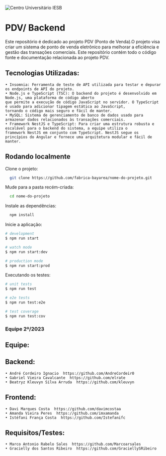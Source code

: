 ![Centro Universitário IESB](public/logoIesb.png)

# PDV/ Backend

 Este repositório é dedicado ao projeto PDV (Ponto de Venda).O projeto visa criar um sistema de ponto de venda eletrônico para melhorar a eficiência e gestão das transações comerciais. Este repositório contém todo o código fonte e documentação relacionada ao projeto PDV.

## Tecnologias Utilizadas:

    • Insomnia: Ferramenta de teste de API utilizada para testar e depurar os endpoints de API do projeto.
    • Node.js e TypeScript (TSC): O backend do projeto é desenvolvido em Node.js, uma plataforma de código aberto
    que permite a execução de código JavaScript no servidor. O TypeScript é usado para adicionar tipagem estática ao JavaScript,
    tornando o código mais seguro e fácil de manter.
    • MySQL: Sistema de gerenciamento de banco de dados usado para armazenar dados relacionados às transações comerciais.
    • Framework NestJS e TypeScript: Para criar uma estrutura robusta e escalável para o backend do sistema, a equipe utiliza o 
    framework NestJS em conjunto com TypeScript. NestJS segue os princípios do Angular e fornece uma arquitetura modular e fácil de manter.


## Rodando localmente

Clone o projeto:

```bash
  git clone https://github.com/fabrica-bayarea/nome-do-projeto.git
```

Mude para a pasta recém-criada:

```bash
  cd nome-do-projeto
```

Instale as dependências:

```bash
  npm install
```

Inicie a aplicação:

```bash
# development
$ npm run start

# watch mode
$ npm run start:dev

# production mode
$ npm run start:prod
```

Executando os testes:

```bash
# unit tests
$ npm run test

# e2e tests
$ npm run test:e2e

# test coverage
$ npm run test:cov
```

### Equipe 2º/2023

## Equipe:
## Backend:
    • André Cordeiro Ignacio  https://github.com/AndreCordeir0
    • Gabriel Vieira Cavalcante  https://github.com/elrate
    • Beatryz Kleuvyn Silva Arruda  https://github.com/kleuvyn
    
## Frontend:
    • Davi Marques Costa  https://github.com/davimcostaa
    • Amanda Vieira Peres  https://github.com/imxamanda
    • Istéfani França Costa  https://github.com/Istefanifc
    
##  Requisitos/Testes:
    • Marco Antonio Rabelo Sales  https://github.com/Marcoarsales
    • Gracielly dos Santos Ribeiro  https://github.com/GraciellySRibeiro
